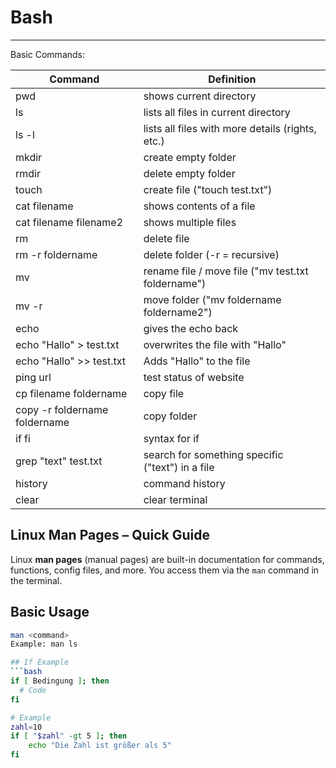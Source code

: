 # Bash
-----------------------------
Basic Commands:

| Command                       | Definition                                         |
|-------------------------------|----------------------------------------------------|
| pwd                           | shows current directory                            |
| ls                            | lists all files in current directory               |
| ls -l                         | lists all files with more details (rights, etc.)   |
| mkdir                         | create empty folder                                |
| rmdir                         | delete empty folder                                |
| touch                         | create file ("touch test.txt")                     |
| cat filename                  | shows contents of a file                           |
| cat filename filename2        | shows multiple files                               |
| rm                            | delete file                                        |
| rm -r foldername              | delete folder (-r = recursive)                     |
| mv                            | rename file / move file ("mv test.txt foldername") |
| mv -r                         | move folder ("mv foldername foldername2")          |
| echo                          | gives the echo back                                |
| echo "Hallo" > test.txt       | overwrites the file with "Hallo"                   |
| echo "Hallo" >> test.txt      | Adds "Hallo" to the file                           |
| ping url                      | test status of website                             |
| cp filename foldername        | copy file                                          |
| copy -r foldername foldername | copy folder                                        |
| if fi                         | syntax for if                                      |
| grep "text" test.txt          | search for something specific ("text") in a file   |
| history                       | command history                                    |
| clear                         | clear terminal                                     |

## Linux Man Pages – Quick Guide

Linux **man pages** (manual pages) are built-in documentation for commands, functions, config files, and more. You access them via the `man` command in the terminal.

## Basic Usage
```bash
man <command>
Example: man ls

## If Example
```bash
if [ Bedingung ]; then
  # Code 
fi

# Example
zahl=10
if [ "$zahl" -gt 5 ]; then
    echo "Die Zahl ist größer als 5"
fi
```